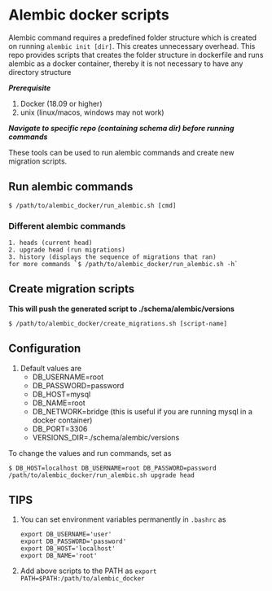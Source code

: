 # Alembic docker scripts

Alembic command requires a predefined folder structure which is created on running `alembic init [dir]`. This creates unnecessary overhead. This repo provides scripts that creates the folder structure in dockerfile and runs alembic as a docker container, thereby it is not necessary to have any directory structure

***Prerequisite***
1. Docker (18.09 or higher)
2. unix (linux/macos, windows may not work)

***Navigate to specific repo (containing schema dir) before running commands***

These tools can be used to run alembic commands and create new migration scripts.

## Run alembic commands
`$ /path/to/alembic_docker/run_alembic.sh [cmd]`

### Different alembic commands
    1. heads (current head)
    2. upgrade head (run migrations)
    3. history (displays the sequence of migrations that ran)
    for more commands `$ /path/to/alembic_docker/run_alembic.sh -h`

## Create migration scripts  
**This will push the generated script to ./schema/alembic/versions**

`$ /path/to/alembic_docker/create_migrations.sh [script-name]`

## Configuration
1. Default values are
    * DB_USERNAME=root
    * DB_PASSWORD=password
    * DB_HOST=mysql
    * DB_NAME=root
    * DB_NETWORK=bridge (this is useful if you are running mysql in a docker container)
    * DB_PORT=3306
    * VERSIONS_DIR=./schema/alembic/versions
    

To change the values and run commands, set as 

`$ DB_HOST=localhost DB_USERNAME=root DB_PASSWORD=password /path/to/alembic_docker/run_alembic.sh upgrade head`

## TIPS
1. You can set environment variables permanently in `.bashrc` as
    ```
    export DB_USERNAME='user'
    export DB_PASSWORD='password'
    export DB_HOST='localhost'
    export DB_NAME='root'
    ```
2. Add above scripts to the PATH as `export PATH=$PATH:/path/to/alembic_docker`
